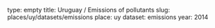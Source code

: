 type: empty
title: Uruguay / Emissions of pollutants
slug: places/uy/datasets/emissions
place: uy
dataset: emissions
year: 2014
